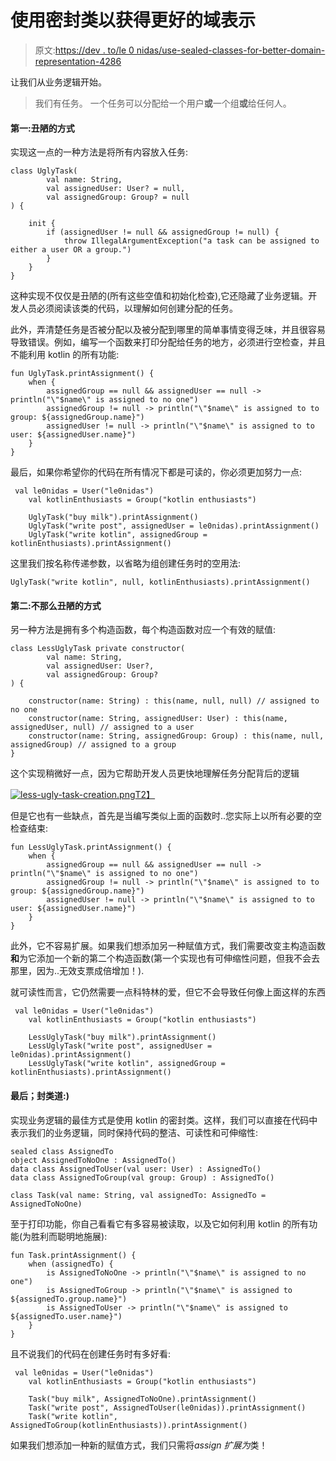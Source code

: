 # 使用密封类以获得更好的域表示

> 原文:[https://dev . to/le 0 nidas/use-sealed-classes-for-better-domain-representation-4286](https://dev.to/le0nidas/use-sealed-classes-for-better-domain-representation-4286)

让我们从业务逻辑开始。

> 我们有任务。
> 一个任务可以分配给一个用户**或**一个组**或**给任何人。

#### [](#first-the-ugly-way)第一:丑陋的方式

实现这一点的一种方法是将所有内容放入任务:

```
class UglyTask(
        val name: String,
        val assignedUser: User? = null,
        val assignedGroup: Group? = null
) {

    init {
        if (assignedUser != null && assignedGroup != null) {
            throw IllegalArgumentException("a task can be assigned to either a user OR a group.")
        }
    }
} 
```

这种实现不仅仅是丑陋的(所有这些空值和初始化检查),它还隐藏了业务逻辑。开发人员必须阅读该类的代码，以理解如何创建分配的任务。

此外，弄清楚任务是否被分配以及被分配到哪里的简单事情变得乏味，并且很容易导致错误。例如，编写一个函数来打印分配给任务的地方，必须进行空检查，并且不能利用 kotlin 的所有功能:

```
fun UglyTask.printAssignment() {
    when {
        assignedGroup == null && assignedUser == null -> println("\"$name\" is assigned to no one")
        assignedGroup != null -> println("\"$name\" is assigned to to group: ${assignedGroup.name}")
        assignedUser != null -> println("\"$name\" is assigned to to user: ${assignedUser.name}")
    }
} 
```

最后，如果你希望你的代码在所有情况下都是可读的，你必须更加努力一点:

```
 val le0nidas = User("le0nidas")
    val kotlinEnthusiasts = Group("kotlin enthusiasts")

    UglyTask("buy milk").printAssignment()
    UglyTask("write post", assignedUser = le0nidas).printAssignment()
    UglyTask("write kotlin", assignedGroup = kotlinEnthusiasts).printAssignment() 
```

这里我们按名称传递参数，以省略为组创建任务时的空用法:

```
UglyTask("write kotlin", null, kotlinEnthusiasts).printAssignment() 
```

#### [](#second-the-less-ugly-way)第二:不那么丑陋的方式

另一种方法是拥有多个构造函数，每个构造函数对应一个有效的赋值:

```
class LessUglyTask private constructor(
        val name: String,
        val assignedUser: User?,
        val assignedGroup: Group?
) {

    constructor(name: String) : this(name, null, null) // assigned to no one
    constructor(name: String, assignedUser: User) : this(name, assignedUser, null) // assigned to a user
    constructor(name: String, assignedGroup: Group) : this(name, null, assignedGroup) // assigned to a group
} 
```

这个实现稍微好一点，因为它帮助开发人员更快地理解任务分配背后的逻辑

[![less-ugly-task-creation.png](../Images/c6296977b73d6089994d81dad890a05a.png)T2】](https://postimg.cc/Hc7TC5gw)

但是它也有一些缺点，首先是当编写类似上面的函数时..您实际上以所有必要的空检查结束:

```
fun LessUglyTask.printAssignment() {
    when {
        assignedGroup == null && assignedUser == null -> println("\"$name\" is assigned to no one")
        assignedGroup != null -> println("\"$name\" is assigned to to group: ${assignedGroup.name}")
        assignedUser != null -> println("\"$name\" is assigned to to user: ${assignedUser.name}")
    }
} 
```

此外，它不容易扩展。如果我们想添加另一种赋值方式，我们需要改变主构造函数**和**为它添加一个新的第二个构造函数(第一个实现也有可伸缩性问题，但我不会去那里，因为..无效支票成倍增加！).

就可读性而言，它仍然需要一点科特林的爱，但它不会导致任何像上面这样的东西

```
 val le0nidas = User("le0nidas")
    val kotlinEnthusiasts = Group("kotlin enthusiasts")

    LessUglyTask("buy milk").printAssignment()
    LessUglyTask("write post", assignedUser = le0nidas).printAssignment()
    LessUglyTask("write kotlin", assignedGroup = kotlinEnthusiasts).printAssignment() 
```

#### [](#finally-the-sealed-classes-way-)最后；封类道:)

实现业务逻辑的最佳方式是使用 kotlin 的密封类。这样，我们可以直接在代码中表示我们的业务逻辑，同时保持代码的整洁、可读性和可伸缩性:

```
sealed class AssignedTo
object AssignedToNoOne : AssignedTo()
data class AssignedToUser(val user: User) : AssignedTo()
data class AssignedToGroup(val group: Group) : AssignedTo()

class Task(val name: String, val assignedTo: AssignedTo = AssignedToNoOne) 
```

至于打印功能，你自己看看它有多容易被读取，以及它如何利用 kotlin 的所有功能(为胜利而聪明地施展):

```
fun Task.printAssignment() {
    when (assignedTo) {
        is AssignedToNoOne -> println("\"$name\" is assigned to no one")
        is AssignedToGroup -> println("\"$name\" is assigned to ${assignedTo.group.name}")
        is AssignedToUser -> println("\"$name\" is assigned to ${assignedTo.user.name}")
    }
} 
```

且不说我们的代码在创建任务时有多好看:

```
 val le0nidas = User("le0nidas")
    val kotlinEnthusiasts = Group("kotlin enthusiasts")

    Task("buy milk", AssignedToNoOne).printAssignment()
    Task("write post", AssignedToUser(le0nidas)).printAssignment()
    Task("write kotlin", AssignedToGroup(kotlinEnthusiasts)).printAssignment() 
```

如果我们想添加一种新的赋值方式，我们只需将*assign 扩展为*类！